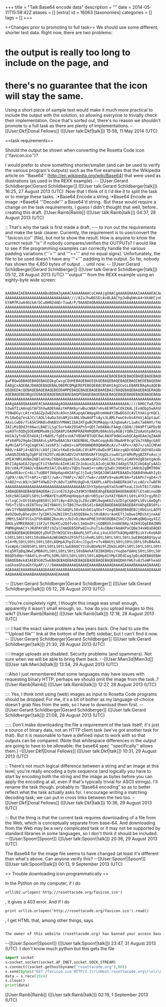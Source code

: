 +++
title = "Talk:Base64 encode data"
description = ""
date = 2014-05-11T15:58:42Z
aliases = []
[extra]
id = 16063
[taxonomies]
categories = []
tags = []
+++

==Changes prior to promoting to full task==
We should use some different, shorter test data. Right now, there are two problems:
# the output is really too long to include on the page, and
# there's no guarantee that the icon will stay the same.
Using a short piece of sample text would make it much more practical to include the output with the solution, so allowing everyone to trivially check their implementation. Once that's sorted out, there's no reason we shouldn't promote to a full task as there are plenty of implementations. –[[User:Dkf|Donal Fellows]] ([[User talk:Dkf|talk]]) 15:58, 11 May 2014 (UTC)

==task requirements==

Should the output be shown when converting the Rosetta Code icon (''favicon.ico'')?

I would prefer to show something shorter/smaller (and can be used to verify the various program's outputs) such as the five examples that the Wikipedia article on ''Base64''   [http://en.wikipedia.org/wiki/Base64]   that were used as illustrations (as used in the REXX example). -- [[User:Gerard Schildberger|Gerard Schildberger]] ([[User talk:Gerard Schildberger|talk]]) 16:25, 27 August 2013 (UTC)
:Now that I think of it I'd like it to split the task or to merge these tasks.
:*Base64 Encode a string
:*Base64 Encode an image
:*Base64 '''Decode''' a Base64'd string.
:But these would require a change on the task requirements, I guess I didn't thought that well, before.. creating this draft. [[User:Rainb|Rainb]] ([[User talk:Rainb|talk]]) 04:37, 28 August 2013 (UTC)

:: That's why the task is first made a draft. --- to iron out the requirements and make the task clearer.   Currently, the requirement is to use/convert the   ''favicon.ico''   (file),   but not to show the result.   How is anyone to know the currect result ''is'' if nobody compares/verifies the OUTPUTs?   I would like to see if the programming examples can correctly handle the various padding variations   ('''=''' and '''==''' and no equal signs).   Unfortunately, the file to be used doesn't have any   '''='''   padding in the output.   So far, nobody has shown the 4,850 bytes of output ... until now. -- [[User:Gerard Schildberger|Gerard Schildberger]] ([[User talk:Gerard Schildberger|talk]]) 05:12, 28 August 2013 (UTC)
'''output''' from the REXX example using an eighty-byte wide screen:

```txt

AAABAAIAEBAAAAAAAABoBQAAJgAAACAAAAAAAACoCAAAjgUAACgAAAAQAAAAIAAAAAEACAAAAAAAQAE
AAAAAAAAAAAAAAAAAAAAAAAAAAAAA////AIaJhwBGSEcAv8LAACYpJwBqbWsA4+bkAKCjoQBXWlgAFx
kYAM7RzwA4OzkArbCuAHN2dADr7uwA/P/9AAADAQAAAAAAAAAAAAAAAAAAAAAAAAAAAAAAAAAAAAAAA
AAAAAAAAAAAAAAAAAAAAAAAAAAAAAAAAAAAAAAAAAAAAAAAAAAAAAAAAAAAAAAAAAAAAAAAAAAAAAAA
AAAAAAAAAAAAAAAAAAAAAAAAAAAAAAAAAAAAAAAAAAAAAAAAAAAAAAAAAAAAAAAAAAAAAAAAAAAAAAA
AAAAAAAAAAAAAAAAAAAAAAAAAAAAAAAAAAAAAAAAAAAAAAAAAAAAAAAAAAAAAAAAAAAAAAAAAAAAAAA
AAAAAAAAAAAAAAAAAAAAAAAAAAAAAAAAAAAAAAAAAAAAAAAAAAAAAAAAAAAAAAAAAAAAAAAAAAAAAAA
AAAAAAAAAAAAAAAAAAAAAAAAAAAAAAAAAAAAAAAAAAAAAAAAAAAAAAAAAAAAAAAAAAAAAAAAAAAAAAA
AAAAAAAAAAAAAAAAAAAAAAAAAAAAAAAAAAAAAAAAAAAAAAAAAAAAAAAAAAAAAAAAAAAAAAAAAAAAAAA
AAAAAAAAAAAAAAAAAAAAAAAAAAAAAAAAAAAAAAAAAAAAAAAAAAAAAAAAAAAAAAAAAAAAAAAAAAAAAAA
AAAAAAAAAAAAAAAAAAAAAAAAAAAAAAAAAAAAAAAAAAAAAAAAAAAAAAAAAAAAAAAAAAAAAAAAAAAAAAA
AAAAAAAAAAAAAAAAAAAAAAAAAAAAAAAAAAAAAAAAAAAAAAAAAAAAAAAAAAAAAAAAAAAAAAAAAAAAAAA
AAAAAAAAAAAAAAAAAAAAAAAAAAAAAAAAAAAAAAAAAAAAAAAAAAAAAAAAAAAAAAAAAAAAAAAAAAAAAAA
AAAAAAAAAAAAAAAAAAAAAAAAAAAAAAAAAAAAAAAAAAAAAAAAAAAAAAAAAAAAAAAAAAAAAAAAAAAAAAA
AAAAAAAAAAAAAAAAAAAAAAAAAAAAAAAAAAAAAAAAAAAAAAAAAAAAAAAAAAAAAAAAAAAAAAAAAAAAAAA
AAAAAAAAAAAAAAAAAAAAAAAAAAAAAAAAAAAAAAAAAAAAAAAAAAAAAAAAAAAAAAAAAAAAAAAAAAAAAAA
AAAAAAAAAAAAAAAAAAAAAAAAAAAAAAAAAAAAAAAAAAAAAAAAAAAAAAAAAAAAAAAAAAAAAAAAAAAAAAA
AAAAAAAAAAAAAAAAAAAAAAAAAAAAAAAAAAAAAAAAAAAAAAAAAAAAAAAAAAAAAAAAAAAAAAAAAAAAAAA
AAAAAAAAAAAAAAAAAAAAAAAAAAAAAAAAAAAAAAAAAAAAAAEBAQEBAQEBAQEBAQEBAQEBAQEBAQEBAEB
gwFBQwGBBAQEBAQEBAGEQkgCwsgCQUHEBAQEBAEEQkQEBAQEBAQEBAQEBAQIBEOEBAQEBAQEBAQEBAQ
EA8gCxAQEBAJDA8QEBAQEBALDBEMCQMgEREPEBEQEBACBhAHIAgICwsLEBAREBAgAxAQEBAQEBAQEBA
QEQ8EDAcQEBAQEBAQEBAQEBEDDAMPEBAQEBAQEBAQEBAREBAICRAQEBAQEBAQEBAQERAQBAwQEBAQEB
AQEBAQEBEOBgUIEBAQEBAQEBAQEBAEBAQPEBAQEBAQEBAQEBAQEBAQEBAQEBAQEBAQEBAQAAAAAAAAA
AAAAAAAAAAAAAAAAAAAAAAAAAAAAAAAAAAAAAAAAAAAAAAAAAAAAAAAAAAAAAAAAAAAAAAAAAAAACgA
AAAgAAAAQAAAAAEACAAAAAAAgAQAAAAAAAAAAAAAAAAAAAAAAAAAAAAA////AH6CfwA/QUAAvsG/AN7
h3wAfIiAAnqGfAF5hXwAOEhAAztHPAK6yrwBucW8A7vHvAE9RTwCOkZAALjEvAObp5wAXGhgA1tnXAD
Y5NwDGyccAtrm3AGZpZwB2eXcA9vn3AKapqACWmpgAhomHAAYJBwBGSUcAVlhXACgrKQCLjYwAlJSUA
PL18wDq7esAJCclAOLl4wDa3dsAMjUzANLV0wA6PTsAys3LAMLFwwC6vbsAYmVjAGptawCipaMAcnVz
AAsLCwD6/fsASk5MABsdHABSVVMAW11bAIKFgwBCRUMAqqyrAJqbmwArLiwAs7a0AHt/fAALDwwAWFt
ZAIiMiQDd3t0AwcLBAElLSgC5urkAkZOSAPn5+QDt7e0ABAcFAAgLCQD8//0A9Pf1APDz8QAhJCIA6O
vpAOTn5QDg5OEAMDMxANjb2QA8Pz0A0NPRAERHRQDMz80AsbSyAGBjYQBkZ2UAaGtpAKSnpQCgo6EAd
Hd1AJyfnQCEh4UAjI+NAH5/fgDExsUATVBOAFBTUQC8wL0AXF9dAGxwbQCAg4EAmJqZAA8QDwD8/PwA
+Pz6APb29gAeIB8A8vLyAPDw8AA1NzYAQENBAL/DwACoqqkAb3NwAHF0cgCVmJYABgcGAO3v7gDo6eg
AyMnIAF5fXgCmqKYAlJaVAP3//wDm5+cAPD09ANDR0QAWGRcA/v7+APv+/AD7+/sAICMhAPn7+QAiJS
MA9/r4APj4+AD39/cA9fj2ACotKwDz9vQALC8tAPPz8wDx9PIA6ezqADc6OADl6OYAOz48AOPm5ADf4
uAAQ0ZEAN3g3gBFSEYA297cAEdKSADV2dYA09bUAFFUUgDLzswAV1pYAMnMygBZXFoAxcjGAF9iYADB
xMIAYWRiAGNmZABlaGYAu768AGdqaAC5vLoAaWxqAGtubAC1uLYAtLe1AHV4dgB3engAo6akAKGkogC
BhIIAg4aEAJ2gngCFiIYAm56cAIeKiACZnJoAio2LAIuOjACNkI4AkpSTAJCUkQAgCyAAIAwLABgaGQ
D9/v0A/P39AO/x8AAxMzIA7/DvAOzv7QDs7ewA5+roAN/g3wDc390ASEtJANnb2gBMT00AT1JQAFteX
ADAw8EAvcC+ALi7uQB8f30Ap6qoAH2AfgCJjIoAj5KQAJOWlAAPEBAADxIQAB4hHwAhIyEA/v//AP7/
/gD9//4A/f7+APz+/QD7//wA+/79APz+/AD7/fwA+/z8APv9+wAuMC8A+fz6APn7+gD4+/kA+Pn5APj
5+AD2+vcA9/n3APf49wD2+PcA8vTzAPHz8gDv8/EA8PLxAPDx8ABERkUA7vLvAO/x7wBFR0YAAAAAAA
AAAAAAAAAAAAAAAAAAAAAAAAAAAAAAAAAAAACGhYXp6enp6YaG5oWFheaLI3okT817zU8keiOLhYXGA
IABAQEBAQEBAQEBAQEBAc2isn67G3gbu349K5YBAQEAhgEBAQEBAQEBAQEB7lEteBinodBWmlbQoQiz
3dXz9ACGAQFLS0tLS+MBAYEtuKM5HqHUqqutq6rU05yar2aYAIYBAUtLS0tLAYX3rgyRhI9nHFyuLBU
srlxgCJcOttEAhgEBS0tL5OTi8p+4Uh3g1LZ8ziBMi0wgm6bZvkZDlgCGAQFLS0viAeQgFqPfP6HZlE
fHS+Ti5Esz8I6TkoyJAIYBAUtLS+IB6JYwc0kSd1cBAQEBAQEBAQEBAQEBAYUAhgEBS0tL4gGGltkeS
sWv1YYBAQEBAQEBAeLwTPFs7ACGAQFLS0vk4sb61qXEef+2egEBAQEBAQEBJj0bGinLAOYBAQHkS0vk
AeOZQe0yBheyUXr7yCDKSJm2N1I0tZsA5QEBAeJLS0sBAUsrAoKETtJeDwe1MDshXjneAAlgEwDubnE
jM0tL5AGF9lGx2Fbh4BBEZ6ouH/zJb2vDiNwnAP0E3VhN5OQBAZSkC7ZdvWKqQNQuqy4IZ2d9Z312dE
8AULyVMREBAQEj1SF2utfNzKCu2QdfvQcL1mOodFcjGQBRXhJnUAEB8p/AZ691QgEBAZNRE6ApU5aQ8
PNM6gHmACY+JRdPAYXRfi9ZalCHAQEB5DPw8IvuhuTi4uIBAeYAmAKPaCQBe34xW0aDAQEBS+IBAQEB
AQEBAQEBAQEB6QBQtyDUFZhYW2QCVesBAeRL5OTi4uLi4uLk5OTkAQHpABFBiskYv6oUA8FNAQHkS0t
LS0tLS0tLS0tLS0sBAekAzWEGNQ5nZFShf51sheRLS0tLS0tLS0tLS0tLSwEB6QARQYpyuCJG2LO3fi
n14+RLS0tLS0tLS0tLS0tLAQHpAJhpIC4ncJIguS+vfv4BAUtLS0tLS0tLS0tLS0sBAekAJto8swEBA
YasWp6/JAEBS0tLS0tLS0tLS0tLSwEB6QCY2iUuBUeNz9lZDkbLAQFLS0tLS0tLS0tLS0tLAQHpAFDY
hCq5RTpBq2WwCyMBAUtLS0tLS0tLS0tLS0sBAekAT8I8KDHbszYeqbmf8AHiS0tLS0tLS0tLS0tLSwE
B6QD5dHert8A4tLd+oPhL5ORLS0tLS0tLS0tLS0tLAQHpAItMpC0EdCwgJpDiAQEBAQEBAQEBAQEBAQ
EBAQEBAekA5AEB5G0Z5wEBAQEBAQEBAQEBAQEBAQEBAQEBAQEBAQDmhYWG7u8z5oWFheaGhoaGhoaGh
oaGhoaGhoaGhYXpAP////8AAAABAAAAAQAAAAEAAAABAAAAAQAAAAEAAAABAAAAAQAAAAEAAAABAAAA
AQAAAAEAAAABAAAAAQAAAAEAAAABAAAAAQAAAAEAAAABAAAAAQAAAAEAAAABAAAAAQAAAAEAAAABAAA
AAQAAAAEAAAABAAAAAQAAAAEAAAAB

```


 -- [[User:Gerard Schildberger|Gerard Schildberger]] ([[User talk:Gerard Schildberger|talk]]) 05:12, 28 August 2013 (UTC)

-----

:::You're completely right, I thought this image was small enough, apparently it wasn't small enough, so.. how do you upload images to this wiki? [[User:Rainb|Rainb]] ([[User talk:Rainb|talk]]) 12:18, 28 August 2013 (UTC)

:::: I had the exact same problem a few years back.   One had to use the   '''Upload file'''   link at the bottom of the (left) sidebar, but I can't find it now. -- [[User:Gerard Schildberger|Gerard Schildberger]] ([[User talk:Gerard Schildberger|talk]]) 21:30, 28 August 2013 (UTC)

:::::Image uploads are disabled. Security problems (and spammers). Not sure when we will be able to bring them back. --[[User:Mwn3d|Mwn3d]] ([[User talk:Mwn3d|talk]]) 13:54, 29 August 2013 (UTC)

:::Also I just remembered that some languages may have issues with requesting binary HTTP, perhaps we should omit the image from the task..? [[User:Rainb|Rainb]] ([[User talk:Rainb|talk]]) 12:27, 28 August 2013 (UTC)

:::: Yes, I think omit using (web) images as input to Rosetta Code programs should be dropped.   For me, it's a bit of bother as my language-of-choice doesn't grab files from the web, so I have to download them first. -- [[User:Gerard Schildberger|Gerard Schildberger]] ([[User talk:Gerard Schildberger|talk]]) 21:08, 28 August 2013 (UTC)

::::: Don't make downloading the file a requirement of the task itself; it's just a source of binary data, not an HTTP client task (we've got another task for that). But it is reasonable to have a defined input to work with so that outputs can be compared. (Note that whitespace differences in the output are going to have to be allowable; the base64 spec ''specifically'' allows them.) –[[User:Dkf|Donal Fellows]] ([[User talk:Dkf|talk]]) 10:31, 29 August 2013 (UTC)

:: There's not much logical difference between a string and an image at this level; you're really encoding a byte sequence (and logically you have to start by encoding both the string and the image as bytes before you can apply the encoding at all, even if that's typically trivial for ASCII strings). I'll rename the task though, probably to “Base64 encoding” so as to better reflect what the task actually asks for. I encourage writing a matching decoding task; we can put in cross links between the two too. –[[User:Dkf|Donal Fellows]] ([[User talk:Dkf|talk]]) 10:36, 29 August 2013 (UTC)

::: But the thing is that the current task requires downloading of a file from the Web, which is conceptually separate from base-64. And downloading from the Web may be a very complicated task or it may not be supported by standard libraries in some languages, so I don't think it should be included. --[[User:Spoon!|Spoon!]] ([[User talk:Spoon!|talk]]) 20:36, 29 August 2013 (UTC)

The Base64 for the image file seems to have changed (at least it's different than what's above. Can anyone verify this? --[[User:Spoon!|Spoon!]] ([[User talk:Spoon!|talk]]) 00:13, 9 September 2013 (UTC)

== Trouble downloading icon programmatically ==

In the Python on my computer, if I do

```txt
urllib2.urlopen('http://rosettacode.org/favicon.ico')
```

, it gives a 403 error. And if I do

```txt
print urllib.urlopen('http://rosettacode.org/favicon.ico').read()
```

, I get HTML that, among other things, says

```txt

The owner of this website (rosettacode.org) has banned your access based on your browser's signature (a6d6708c9990293-ua48).

```

--[[User:Spoon!|Spoon!]] ([[User talk:Spoon!|talk]]) 23:47, 31 August 2013 (UTC)
:I don't know much python but this gets the file

```Python
import socket
s=socket.socket(socket.AF_INET,socket.SOCK_STREAM)
s.connect((socket.gethostbyname("rosettacode.org"),80))
s.send(bytes("GET /favicon.ico HTTP/1.1\r\nHost:rosettacode.org\r\n\r\n","ASCII"))
data = s.recv(1024)
s.close()
print(data)
```
 [[User:Rainb|Rainb]] ([[User talk:Rainb|talk]]) 02:19, 1 September 2013 (UTC)
